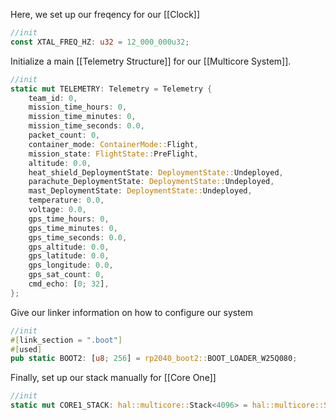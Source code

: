 Here, we set up our freqency for our [[Clock]]

```rust
//init
const XTAL_FREQ_HZ: u32 = 12_000_000u32;
```

Initialize a main [[Telemetry Structure]] for our [[Multicore System]].

```rust
//init
static mut TELEMETRY: Telemetry = Telemetry {
	team_id: 0,
	mission_time_hours: 0,
	mission_time_minutes: 0,
	mission_time_seconds: 0.0,
	packet_count: 0,
	container_mode: ContainerMode::Flight,
	mission_state: FlightState::PreFlight,
	altitude: 0.0,
	heat_shield_DeploymentState: DeploymentState::Undeployed,
	parachute_DeploymentState: DeploymentState::Undeployed,
	mast_DeploymentState: DeploymentState::Undeployed,
	temperature: 0.0,
	voltage: 0.0,
	gps_time_hours: 0,
	gps_time_minutes: 0,
	gps_time_seconds: 0.0,
	gps_altitude: 0.0,
	gps_latitude: 0.0,
	gps_longitude: 0.0,
	gps_sat_count: 0,
	cmd_echo: [0; 32],
};
```

Give our linker information on how to configure our system

```rust
//init
#[link_section = ".boot"]
#[used]
pub static BOOT2: [u8; 256] = rp2040_boot2::BOOT_LOADER_W25Q080;
```

Finally, set up our stack manually for [[Core One]]

```rust
//init
static mut CORE1_STACK: hal::multicore::Stack<4096> = hal::multicore::Stack::new();
```